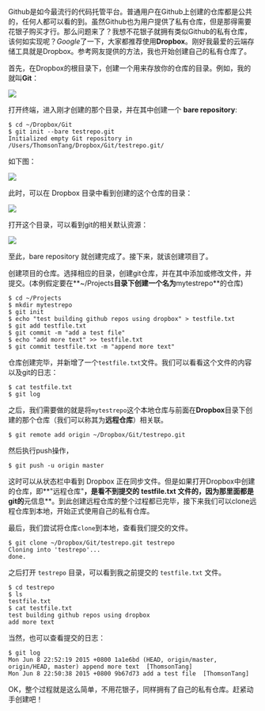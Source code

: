 Github是如今最流行的代码托管平台。普通用户在Github上创建的仓库都是公共的，任何人都可以看的到。虽然Github也为用户提供了私有仓库，但是那得需要花银子购买才行。那么问题来了？我想不花银子就拥有类似Github的私有仓库，该何如实现呢？*Google*了一下，大家都推荐使用**Dropbox**。刚好我最爱的云端存储工具就是Dropbox。参考网友提供的方法，我也开始创建自己的私有仓库了。

首先，在Dropbox的根目录下，创建一个用来存放你的仓库的目录。例如，我的就叫**Git**：

![](https://www.evernote.com/l/ANyqsKJIQdVAraFYP9g2c1znw1l110g7vu8B/image.png)
	
打开终端，进入刚才创建的那个目录，并在其中创建一个 **bare repository**:

```shell
$ cd ~/Dropbox/Git
$ git init --bare testrepo.git
Initialized empty Git repository in /Users/ThomsonTang/Dropbox/Git/testrepo.git/
```

如下图：

![](https://www.evernote.com/l/ANwP_Hkt9jlAerIU-J45el7ikKC_FF3elroB/image.png)

此时，可以在 Dropbox 目录中看到创建的这个仓库的目录：

![](https://www.evernote.com/l/ANztXQyGnHRGg7sbJ6_5yhnv3JL8jNPD560B/image.png)

打开这个目录，可以看到git的相关默认资源：

![](https://www.evernote.com/l/ANzukNhx9XJHM5sxzTzZS89CXgabGan0OtYB/image.png)
  
至此，bare repository 就创建完成了。接下来，就该创建项目了。  

创建项目的仓库。选择相应的目录，创建git仓库，并在其中添加或修改文件，并提交。(本例假定要在**~/Projects**目录下创建一个名为**mytestrepo**的仓库)

```shell
$ cd ~/Projects
$ mkdir mytestrepo
$ git init
$ echo "test building github repos using dropbox" > testfile.txt
$ git add testfile.txt
$ git commit -m "add a test file"
$ echo "add more text" >> testfile.txt
$ git commit testfile.txt -m "append more text"
```

仓库创建完毕，并新增了一个`testfile.txt`文件。我们可以看看这个文件的内容以及git的日志：

```shell
$ cat testfile.txt
$ git log
```

之后，我们需要做的就是将`mytestrepo`这个本地仓库与前面在**Dropbox**目录下创建的那个仓库（我们可以称其为**远程仓库**）相关联。

```shell
$ git remote add origin ~/Dropbox/Git/testrepo.git 
```

然后执行push操作，

```shell
$ git push -u origin master
```

这时可以从状态栏中看到 Dropbox 正在同步文件。但是如果打开Dropbox中创建的仓库，即**"远程仓库"**，是看不到提交的 **testfile.txt** 文件的，因为那里面都是git的**元信息**。到此创建远程仓库的整个过程都已完毕，接下来我们可以clone远程仓库到本地，开始正式使用自己的私有仓库。

最后，我们尝试将仓库`clone`到本地，查看我们提交的文件。

```shell
$ git clone ~/Dropbox/Git/testrepo.git testrepo
Cloning into 'testrepo'...
done.
```

之后打开 `testrepo` 目录，可以看到我之前提交的 `testfile.txt` 文件。

```shell
$ cd testrepo
$ ls
testfile.txt
$ cat testfile.txt
test building github repos using dropbox
add more text
```

当然，也可以查看提交的日志：

```shell
$ git log
Mon Jun 8 22:52:19 2015 +0800 1a1e6bd (HEAD, origin/master, origin/HEAD, master) append more text  [ThomsonTang]
Mon Jun 8 22:50:38 2015 +0800 9b67d73 add a test file  [ThomsonTang]
```

OK，整个过程就是这么简单，不用花银子，同样拥有了自己的私有仓库。赶紧动手创建吧！
